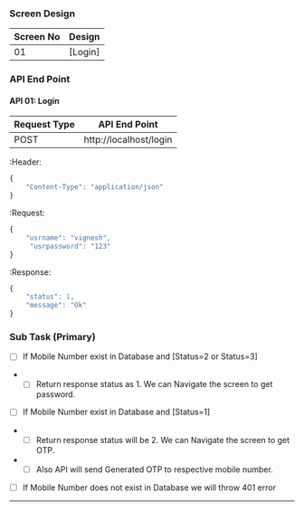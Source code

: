 ### Screen Design
Screen No | Design
------------ | -------------
01 | [Login]


### API End Point

#### API 01: Login



Request Type | API End Point
------------ | -------------
POST | http://localhost/login

:Header:
```javascript
{
    "Content-Type": "application/json"
}
```

:Request:
```javascript
{
    "usrname": "vignesh",
     "usrpassword": "123"
}
```

:Response:
```javascript
{
    "status": 1,
    "message": "Ok"
}
```
### Sub Task (Primary)
- [ ] If Mobile Number exist in Database and [Status=2 or Status=3]
* - [ ] Return response status as 1. We can Navigate the screen to get password.
- [ ] If Mobile Number exist in Database and [Status=1]
* - [ ] Return response status will be 2. We can Navigate the screen to get OTP. 
* - [ ] Also API will send Generated OTP to respective mobile number. 
- [ ] If Mobile Number does not exist in Database we will throw 401 error 



------
